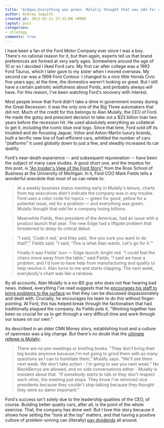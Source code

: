 ```yaml
---
title: "&ldquo;Everything was green. Mulally thought that was odd for a company losing billions.&rdquo;"
author: Andrew Jaquith
created_at: 2013-02-21 23:31:00 +0000
layout: post
categories: 
- strategy
comments: true
---
```

I have been a fan of the Ford Motor Company ever since I was a boy. There's no rational reason for it, but then again, experts tell us that brand preferences are formed at very early ages. Somewhere around the age of 10 or so I decided I liked Ford cars. My first car after college was a 1993 Ford Taurus, which I later gave to my sister when I moved overseas. My second car was a 1998 Ford Contour. I changed to a nice little Honda Civic five years ago; at the time, the domestics weren't looking so great. But I still have a certain patriotic wistfulness about Fords, and probably always will have. For this reason, I've been watching Ford's recovery with interest.

<!-- more -->

Most people know that Ford didn't take a dime in government money during the Great Recession. It was the only one of the Big Three automakers that did not. Much of the credit for this belongs to Alan Mulally, the CEO of Ford. He made the gutsy and prescient decision to take out a $23 billion loan two years before the recession hit. He used absolutely everything as collateral to get it, including the iconic blue oval logo. Since that time, Ford sold off its troubled and de-focusing Jaguar, Volvo and Aston-Martin luxury brands, built a terrific new line of fuel-efficient cars, whittled the number of cars "platforms" it used globally down to just a few, and steadily increased its car quality.

Ford's near-death experience -- and subsequent rejuvenation -- have been the subject of many case studies. A good short one, and the impetus for this post, is ["An Insider's View of the Ford Story"](http://www.bus.umich.edu/NewsRoom/ArticleDisplay.asp?news_id=25318) from the Ross School of Business at the University of Michigan. In it, Ford COO Mark Fields tells a wonderful anecdote that most of us can relate to:

> At a weekly business status meeting early in Mulally's tenure, charts from top executives didn't indicate the company was in any trouble. Ford uses a color code for topics — green for good, yellow for a potential issue, red for a problem — and everything was green. Mulally thought that odd for a company losing billions.

> Meanwhile Fields, then president of the Americas, had an issue with a product launch that year. The new Edge had a liftgate problem that threatened to delay its critical debut.

> "I said, 'Code it red,' and they said, 'Are you sure you want to do that?'," Fields said. "I said, 'This is what Alan wants. Let's go for it.'"

> Finally it was Fields' turn — Edge launch: bright red. "I could feel the chairs move away from the table," said Fields. "I said we have a problem, and I'd love to have help from manufacturing and quality to help resolve it. Alan turns to me and starts clapping. The next week, everybody's chart was like a rainbow.

By all accounts, Alan Mulally is a no-BS guy who does not fear hearing bad news. Indeed, everything I've read suggests that he [encourages his staff to bring problems to the surface](http://money.cnn.com/2009/05/11/news/companies/mulally_ford.fortune/) so that they can be discussed dispassionately and dealt with. Crucially, he encourages his team to do this without finger-pointing. At Ford, this has helped break through the factionalism that had traditionally plagued the company. As Fields puts it, "Working together has been so crucial for us to get through a very difficult time and work through our issues on our own."

As described in an older CNN Money story, establishing trust and a culture of openness was a big change. But there's no doubt that the [ultimate referee is Mulally](http://money.cnn.com/2009/05/11/news/companies/mulally_ford.fortune/):

> There are no pre-meetings or briefing books. "They don't bring their big books anymore because I'm not going to grind them with as many questions as I can to humiliate them," Mulally says. "We'll see them next week. We don't take action - I'm going to see you next week." No BlackBerrys are allowed, and no side conversations either - Mulally is insistent about that. "If somebody starts to talk or they don't respect each other, the meeting just stops. They know I've removed vice presidents because they couldn't stop talking because they thought they were so damn important."

Ford's success isn't solely due to the leadership qualities of the CEO, of course. Building better quality cars, after all, is the point of the whole exercise. That, the company has done well. But I love this story because it shows how setting the "tone at the top" matters, and that having a positive culture of problem-solving can (literally) [pay dividends](http://www.cbsnews.com/8301-34227_162-57563380/fords-souped-up-dividend-could-lure-new-investors/) all around.